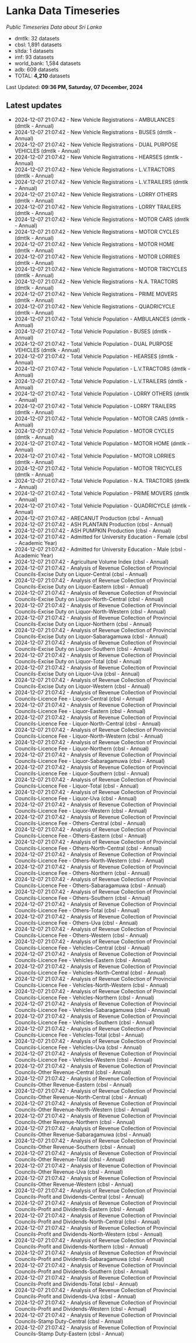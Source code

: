 # Lanka Data Timeseries
*Public Timeseries Data about Sri Lanka*

* dmtlk: 32 datasets
* cbsl: 1,891 datasets
* sltda: 1 datasets
* imf: 93 datasets
* world_bank: 1,584 datasets
* adb: 609 datasets
* TOTAL: **4,210** datasets

Last Updated: **09:36 PM, Saturday, 07 December, 2024**

## Latest updates

* 2024-12-07 21:07:42 - New Vehicle Registrations - AMBULANCES (dmtlk - Annual)
* 2024-12-07 21:07:42 - New Vehicle Registrations - BUSES (dmtlk - Annual)
* 2024-12-07 21:07:42 - New Vehicle Registrations - DUAL PURPOSE VEHICLES (dmtlk - Annual)
* 2024-12-07 21:07:42 - New Vehicle Registrations - HEARSES (dmtlk - Annual)
* 2024-12-07 21:07:42 - New Vehicle Registrations - L.V.TRACTORS (dmtlk - Annual)
* 2024-12-07 21:07:42 - New Vehicle Registrations - L.V.TRAILERS (dmtlk - Annual)
* 2024-12-07 21:07:42 - New Vehicle Registrations - LORRY OTHERS (dmtlk - Annual)
* 2024-12-07 21:07:42 - New Vehicle Registrations - LORRY TRAILERS (dmtlk - Annual)
* 2024-12-07 21:07:42 - New Vehicle Registrations - MOTOR CARS (dmtlk - Annual)
* 2024-12-07 21:07:42 - New Vehicle Registrations - MOTOR CYCLES (dmtlk - Annual)
* 2024-12-07 21:07:42 - New Vehicle Registrations - MOTOR HOME (dmtlk - Annual)
* 2024-12-07 21:07:42 - New Vehicle Registrations - MOTOR LORRIES (dmtlk - Annual)
* 2024-12-07 21:07:42 - New Vehicle Registrations - MOTOR TRICYCLES (dmtlk - Annual)
* 2024-12-07 21:07:42 - New Vehicle Registrations - N.A. TRACTORS (dmtlk - Annual)
* 2024-12-07 21:07:42 - New Vehicle Registrations - PRIME MOVERS (dmtlk - Annual)
* 2024-12-07 21:07:42 - New Vehicle Registrations - QUADRICYCLE (dmtlk - Annual)
* 2024-12-07 21:07:42 - Total Vehicle Population - AMBULANCES (dmtlk - Annual)
* 2024-12-07 21:07:42 - Total Vehicle Population - BUSES (dmtlk - Annual)
* 2024-12-07 21:07:42 - Total Vehicle Population - DUAL PURPOSE VEHICLES (dmtlk - Annual)
* 2024-12-07 21:07:42 - Total Vehicle Population - HEARSES (dmtlk - Annual)
* 2024-12-07 21:07:42 - Total Vehicle Population - L.V.TRACTORS (dmtlk - Annual)
* 2024-12-07 21:07:42 - Total Vehicle Population - L.V.TRAILERS (dmtlk - Annual)
* 2024-12-07 21:07:42 - Total Vehicle Population - LORRY OTHERS (dmtlk - Annual)
* 2024-12-07 21:07:42 - Total Vehicle Population - LORRY TRAILERS (dmtlk - Annual)
* 2024-12-07 21:07:42 - Total Vehicle Population - MOTOR CARS (dmtlk - Annual)
* 2024-12-07 21:07:42 - Total Vehicle Population - MOTOR CYCLES (dmtlk - Annual)
* 2024-12-07 21:07:42 - Total Vehicle Population - MOTOR HOME (dmtlk - Annual)
* 2024-12-07 21:07:42 - Total Vehicle Population - MOTOR LORRIES (dmtlk - Annual)
* 2024-12-07 21:07:42 - Total Vehicle Population - MOTOR TRICYCLES (dmtlk - Annual)
* 2024-12-07 21:07:42 - Total Vehicle Population - N.A. TRACTORS (dmtlk - Annual)
* 2024-12-07 21:07:42 - Total Vehicle Population - PRIME MOVERS (dmtlk - Annual)
* 2024-12-07 21:07:42 - Total Vehicle Population - QUADRICYCLE (dmtlk - Annual)
* 2024-12-07 21:07:42 - ARECANUT Production (cbsl - Annual)
* 2024-12-07 21:07:42 - ASH PLANTAIN Production (cbsl - Annual)
* 2024-12-07 21:07:42 - ASH PUMPKIN Production (cbsl - Annual)
* 2024-12-07 21:07:42 - Admitted for University Education - Female (cbsl - Academic Year)
* 2024-12-07 21:07:42 - Admitted for University Education - Male (cbsl - Academic Year)
* 2024-12-07 21:07:42 - Agriculture Volume Index (cbsl - Annual)
* 2024-12-07 21:07:42 - Analysis of Revenue Collection of Provincial Councils-Excise Duty on Liquor-Central (cbsl - Annual)
* 2024-12-07 21:07:42 - Analysis of Revenue Collection of Provincial Councils-Excise Duty on Liquor-Eastern (cbsl - Annual)
* 2024-12-07 21:07:42 - Analysis of Revenue Collection of Provincial Councils-Excise Duty on Liquor-North-Central (cbsl - Annual)
* 2024-12-07 21:07:42 - Analysis of Revenue Collection of Provincial Councils-Excise Duty on Liquor-North-Western (cbsl - Annual)
* 2024-12-07 21:07:42 - Analysis of Revenue Collection of Provincial Councils-Excise Duty on Liquor-Northern (cbsl - Annual)
* 2024-12-07 21:07:42 - Analysis of Revenue Collection of Provincial Councils-Excise Duty on Liquor-Sabaragamuwa (cbsl - Annual)
* 2024-12-07 21:07:42 - Analysis of Revenue Collection of Provincial Councils-Excise Duty on Liquor-Southern (cbsl - Annual)
* 2024-12-07 21:07:42 - Analysis of Revenue Collection of Provincial Councils-Excise Duty on Liquor-Total (cbsl - Annual)
* 2024-12-07 21:07:42 - Analysis of Revenue Collection of Provincial Councils-Excise Duty on Liquor-Uva (cbsl - Annual)
* 2024-12-07 21:07:42 - Analysis of Revenue Collection of Provincial Councils-Excise Duty on Liquor-Western (cbsl - Annual)
* 2024-12-07 21:07:42 - Analysis of Revenue Collection of Provincial Councils-Licence Fee - Liquor-Central (cbsl - Annual)
* 2024-12-07 21:07:42 - Analysis of Revenue Collection of Provincial Councils-Licence Fee - Liquor-Eastern (cbsl - Annual)
* 2024-12-07 21:07:42 - Analysis of Revenue Collection of Provincial Councils-Licence Fee - Liquor-North-Central (cbsl - Annual)
* 2024-12-07 21:07:42 - Analysis of Revenue Collection of Provincial Councils-Licence Fee - Liquor-North-Western (cbsl - Annual)
* 2024-12-07 21:07:42 - Analysis of Revenue Collection of Provincial Councils-Licence Fee - Liquor-Northern (cbsl - Annual)
* 2024-12-07 21:07:42 - Analysis of Revenue Collection of Provincial Councils-Licence Fee - Liquor-Sabaragamuwa (cbsl - Annual)
* 2024-12-07 21:07:42 - Analysis of Revenue Collection of Provincial Councils-Licence Fee - Liquor-Southern (cbsl - Annual)
* 2024-12-07 21:07:42 - Analysis of Revenue Collection of Provincial Councils-Licence Fee - Liquor-Total (cbsl - Annual)
* 2024-12-07 21:07:42 - Analysis of Revenue Collection of Provincial Councils-Licence Fee - Liquor-Uva (cbsl - Annual)
* 2024-12-07 21:07:42 - Analysis of Revenue Collection of Provincial Councils-Licence Fee - Liquor-Western (cbsl - Annual)
* 2024-12-07 21:07:42 - Analysis of Revenue Collection of Provincial Councils-Licence Fee - Others-Central (cbsl - Annual)
* 2024-12-07 21:07:42 - Analysis of Revenue Collection of Provincial Councils-Licence Fee - Others-Eastern (cbsl - Annual)
* 2024-12-07 21:07:42 - Analysis of Revenue Collection of Provincial Councils-Licence Fee - Others-North-Central (cbsl - Annual)
* 2024-12-07 21:07:42 - Analysis of Revenue Collection of Provincial Councils-Licence Fee - Others-North-Western (cbsl - Annual)
* 2024-12-07 21:07:42 - Analysis of Revenue Collection of Provincial Councils-Licence Fee - Others-Northern (cbsl - Annual)
* 2024-12-07 21:07:42 - Analysis of Revenue Collection of Provincial Councils-Licence Fee - Others-Sabaragamuwa (cbsl - Annual)
* 2024-12-07 21:07:42 - Analysis of Revenue Collection of Provincial Councils-Licence Fee - Others-Southern (cbsl - Annual)
* 2024-12-07 21:07:42 - Analysis of Revenue Collection of Provincial Councils-Licence Fee - Others-Total (cbsl - Annual)
* 2024-12-07 21:07:42 - Analysis of Revenue Collection of Provincial Councils-Licence Fee - Others-Uva (cbsl - Annual)
* 2024-12-07 21:07:42 - Analysis of Revenue Collection of Provincial Councils-Licence Fee - Others-Western (cbsl - Annual)
* 2024-12-07 21:07:42 - Analysis of Revenue Collection of Provincial Councils-Licence Fee - Vehicles-Central (cbsl - Annual)
* 2024-12-07 21:07:42 - Analysis of Revenue Collection of Provincial Councils-Licence Fee - Vehicles-Eastern (cbsl - Annual)
* 2024-12-07 21:07:42 - Analysis of Revenue Collection of Provincial Councils-Licence Fee - Vehicles-North-Central (cbsl - Annual)
* 2024-12-07 21:07:42 - Analysis of Revenue Collection of Provincial Councils-Licence Fee - Vehicles-North-Western (cbsl - Annual)
* 2024-12-07 21:07:42 - Analysis of Revenue Collection of Provincial Councils-Licence Fee - Vehicles-Northern (cbsl - Annual)
* 2024-12-07 21:07:42 - Analysis of Revenue Collection of Provincial Councils-Licence Fee - Vehicles-Sabaragamuwa (cbsl - Annual)
* 2024-12-07 21:07:42 - Analysis of Revenue Collection of Provincial Councils-Licence Fee - Vehicles-Southern (cbsl - Annual)
* 2024-12-07 21:07:42 - Analysis of Revenue Collection of Provincial Councils-Licence Fee - Vehicles-Total (cbsl - Annual)
* 2024-12-07 21:07:42 - Analysis of Revenue Collection of Provincial Councils-Licence Fee - Vehicles-Uva (cbsl - Annual)
* 2024-12-07 21:07:42 - Analysis of Revenue Collection of Provincial Councils-Licence Fee - Vehicles-Western (cbsl - Annual)
* 2024-12-07 21:07:42 - Analysis of Revenue Collection of Provincial Councils-Other Revenue-Central (cbsl - Annual)
* 2024-12-07 21:07:42 - Analysis of Revenue Collection of Provincial Councils-Other Revenue-Eastern (cbsl - Annual)
* 2024-12-07 21:07:42 - Analysis of Revenue Collection of Provincial Councils-Other Revenue-North-Central (cbsl - Annual)
* 2024-12-07 21:07:42 - Analysis of Revenue Collection of Provincial Councils-Other Revenue-North-Western (cbsl - Annual)
* 2024-12-07 21:07:42 - Analysis of Revenue Collection of Provincial Councils-Other Revenue-Northern (cbsl - Annual)
* 2024-12-07 21:07:42 - Analysis of Revenue Collection of Provincial Councils-Other Revenue-Sabaragamuwa (cbsl - Annual)
* 2024-12-07 21:07:42 - Analysis of Revenue Collection of Provincial Councils-Other Revenue-Southern (cbsl - Annual)
* 2024-12-07 21:07:42 - Analysis of Revenue Collection of Provincial Councils-Other Revenue-Total (cbsl - Annual)
* 2024-12-07 21:07:42 - Analysis of Revenue Collection of Provincial Councils-Other Revenue-Uva (cbsl - Annual)
* 2024-12-07 21:07:42 - Analysis of Revenue Collection of Provincial Councils-Other Revenue-Western (cbsl - Annual)
* 2024-12-07 21:07:42 - Analysis of Revenue Collection of Provincial Councils-Profit and Dividends-Central (cbsl - Annual)
* 2024-12-07 21:07:42 - Analysis of Revenue Collection of Provincial Councils-Profit and Dividends-Eastern (cbsl - Annual)
* 2024-12-07 21:07:42 - Analysis of Revenue Collection of Provincial Councils-Profit and Dividends-North-Central (cbsl - Annual)
* 2024-12-07 21:07:42 - Analysis of Revenue Collection of Provincial Councils-Profit and Dividends-North-Western (cbsl - Annual)
* 2024-12-07 21:07:42 - Analysis of Revenue Collection of Provincial Councils-Profit and Dividends-Northern (cbsl - Annual)
* 2024-12-07 21:07:42 - Analysis of Revenue Collection of Provincial Councils-Profit and Dividends-Sabaragamuwa (cbsl - Annual)
* 2024-12-07 21:07:42 - Analysis of Revenue Collection of Provincial Councils-Profit and Dividends-Southern (cbsl - Annual)
* 2024-12-07 21:07:42 - Analysis of Revenue Collection of Provincial Councils-Profit and Dividends-Total (cbsl - Annual)
* 2024-12-07 21:07:42 - Analysis of Revenue Collection of Provincial Councils-Profit and Dividends-Uva (cbsl - Annual)
* 2024-12-07 21:07:42 - Analysis of Revenue Collection of Provincial Councils-Profit and Dividends-Western (cbsl - Annual)
* 2024-12-07 21:07:42 - Analysis of Revenue Collection of Provincial Councils-Stamp Duty-Central (cbsl - Annual)
* 2024-12-07 21:07:42 - Analysis of Revenue Collection of Provincial Councils-Stamp Duty-Eastern (cbsl - Annual)